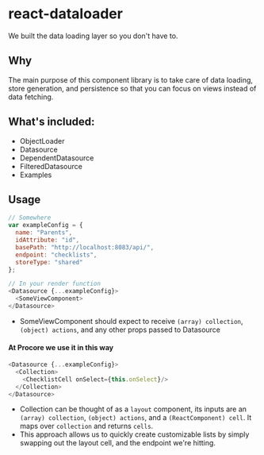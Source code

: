 # react-dataloader
We built the data loading layer so you don't have to.

## Why
The main purpose of this component library is to take care of data loading, store generation, and persistence so that you can focus on views instead of data fetching.

## What's included:
- ObjectLoader
- Datasource
- DependentDatasource
- FilteredDatasource
- Examples

## Usage
```javascript
// Somewhere
var exampleConfig = {
  name: "Parents",
  idAttribute: "id",
  basePath: "http://localhost:8083/api/",
  endpoint: "checklists",
  storeType: "shared"
};

// In your render function
<Datasource {...exampleConfig}>
  <SomeViewComponent>
</Datasource>
```
- SomeViewComponent should expect to receive `(array) collection`, `(object) actions`, and any other props passed to Datasource

#### At Procore we use it in this way
```javascript
<Datasource {...exampleConfig}>
  <Collection>
    <ChecklistCell onSelect={this.onSelect}/>
  </Collection>
</Datasource>
```
- Collection can be thought of as a `layout` component, its inputs are an `(array) collection`, `(object) actions`, and a `(ReactComponent) cell`. It maps over `collection` and returns `cells`.
- This approach allows us to quickly create customizable lists by simply swapping out the layout cell, and the endpoint we're hitting.
